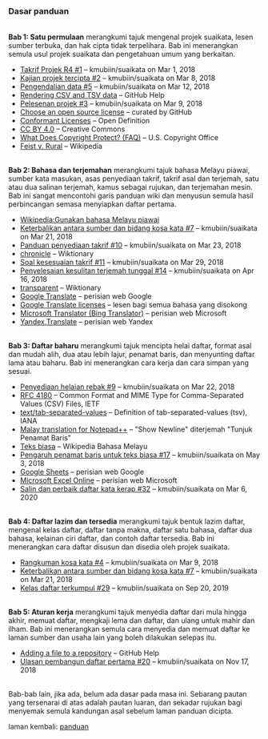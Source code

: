 ---
---

### Dasar panduan

&nbsp;  
**Bab 1: Satu permulaan** merangkumi tajuk mengenal projek
suaikata, lesen sumber terbuka, dan hak cipta tidak
terpelihara. Bab ini menerangkan semula usul projek suaikata
dan pengetahuan umum yang berkaitan.

- [Takrif Projek R4 #1][#1]
  &ndash; kmubiin/suaikata on Mar 1, 2018
- [Kajian projek tercipta #2][#2]
  &ndash; kmubiin/suaikata on Mar 8, 2018
- [Pengendalian data #5][#5]
  &ndash; kmubiin/suaikata on Mar 12, 2018
- [Rendering CSV and TSV data][1a]
  &ndash; GitHub Help
- [Pelesenan projek #3][#3]
  &ndash; kmubiin/suaikata on Mar 9, 2018
- [Choose an open source license][1b]
  &ndash; curated by GitHub
- [Conformant Licenses][1c]
  &ndash; Open Definition
- [CC BY 4.0][1d]
  &ndash; Creative Commons
- [What Does Copyright Protect? (FAQ)][1e]
  &ndash; U.S. Copyright Office
- [Feist v. Rural][1f]
  &ndash; Wikipedia

&nbsp;  
**Bab 2: Bahasa dan terjemahan** merangkumi tajuk bahasa
Melayu piawai, sumber kata masukan, asas penyediaan takrif,
takrif asal dan terjemah, satu atau dua salinan terjemah,
kamus sebagai rujukan, dan terjemahan mesin. Bab ini sangat
mencontohi garis panduan wiki dan menyusun semula hasil
perbincangan semasa menyiapkan daftar pertama.

- [Wikipedia:Gunakan bahasa Melayu piawai][2a]
- [Keterbalikan antara sumber dan bidang kosa kata #7][#7]
  &ndash; kmubiin/suaikata on Mar 21, 2018
- [Panduan penyediaan takrif #10][#10]
  &ndash; kmubiin/suaikata on Mar 23, 2018
- [chronicle][2b]
  &ndash; Wiktionary
- [Soal kesesuaian takrif #11][#11]
  &ndash; kmubiin/suaikata on Mar 29, 2018
- [Penyelesaian kesulitan terjemah tunggal #14][#14]
  &ndash; kmubiin/suaikata on Apr 16, 2018
- [transparent][2c]
  &ndash; Wiktionary
- [Google Translate][2d]
  &ndash; perisian web Google
- [Google Translate licenses][2e]
  &ndash; lesen bagi semua bahasa yang disokong
- [Microsoft Translator (Bing Translator)][2f]
  &ndash; perisian web Microsoft
- [Yandex.Translate][2g]
  &ndash; perisian web Yandex

&nbsp;  
**Bab 3: Daftar baharu** merangkumi tajuk mencipta helai
daftar, format asal dan mudah alih, dua atau lebih lajur,
penamat baris, dan menyunting daftar lama atau baharu. Bab
ini menerangkan cara kerja dan cara simpan yang sesuai.

- [Penyediaan helaian rebak #9][#9]
  &ndash; kmubiin/suaikata on Mar 22, 2018
- [RFC 4180][3a]
  &ndash; Common Format and MIME Type for Comma-Separated
  Values (CSV) Files, IETF
- [text/tab-separated-values][3b]
  &ndash; Definition of tab-separated-values (tsv), IANA
- [Malay translation for Notepad++][3c]
  &ndash; "Show Newline" diterjemah "Tunjuk Penamat Baris"
- [Teks biasa][3d]
  &ndash; Wikipedia Bahasa Melayu
- [Pengaruh penamat baris untuk teks biasa #17][#17]
  &ndash; kmubiin/suaikata on May 3, 2018
- [Google Sheets][3e]
  &ndash; perisian web Google
- [Microsoft Excel Online][3f]
  &ndash; perisian web Microsoft
- [Salin dan perbaik daftar kata kerap #32][#32]
  &ndash; kmubiin/suaikata on Mar 6, 2020

&nbsp;  
**Bab 4: Daftar lazim dan tersedia** merangkumi tajuk bentuk
lazim daftar, mengenal kelas daftar, daftar tanpa makna,
daftar satu bahasa, daftar dua bahasa, kelainan ciri daftar,
dan contoh daftar tersedia. Bab ini menerangkan cara daftar
disusun dan disedia oleh projek suaikata.

- [Rangkuman kosa kata #4][#4]
  &ndash; kmubiin/suaikata on Mar 9, 2018
- [Keterbalikan antara sumber dan bidang kosa kata #7][#7]
  &ndash; kmubiin/suaikata on Mar 21, 2018
- [Kelas daftar terkumpul #29][#29]
  &ndash; kmubiin/suaikata on Sep 20, 2019

&nbsp;  
**Bab 5: Aturan kerja** merangkumi tajuk menyedia daftar
dari mula hingga akhir, memuat daftar, mengkaji lema dan
daftar, dan ulang untuk mahir dan ilham. Bab ini menerangkan
semula cara menyedia dan memuat daftar ke laman sumber dan
usaha lain yang boleh dilakukan selepas itu.

- [Adding a file to a repository][5a]
  &ndash; GitHub Help
- [Ulasan pembangun daftar pertama #20][#20]
  &ndash; kmubiin/suaikata on Nov 17, 2018

&nbsp;  
Bab-bab lain, jika ada, belum ada dasar pada masa ini.
Sebarang pautan yang tersenarai di atas adalah pautan
luaran, dan sekadar rujukan bagi menyemak semula kandungan
asal sebelum laman panduan dicipta.

laman kembali: [panduan][0]

  [0]: ../index.md
  [1a]: https://help.github.com/articles/rendering-csv-and-tsv-data/
  [1b]: https://choosealicense.com/
  [1c]: https://opendefinition.org/licenses/
  [1d]: https://creativecommons.org/licenses/by/4.0/
  [1e]: https://www.copyright.gov/help/faq/faq-protect.html
  [1f]: https://en.wikipedia.org/wiki/Feist_v._Rural
  [2a]: https://ms.wikipedia.org/wiki/Wikipedia:Gunakan_bahasa_Melayu_piawai
  [2b]: https://en.wiktionary.org/wiki/chronicle
  [2c]: https://en.wiktionary.org/wiki/transparent
  [2d]: https://translate.google.com
  [2e]: https://translate.google.com/intl/en/about/license/
  [2f]: https://www.bing.com/translator/
  [2g]: https://translate.yandex.com/
  [3a]: https://tools.ietf.org/html/rfc4180
  [3b]: https://www.iana.org/assignments/media-types/text/tab-separated-values
  [3c]: https://github.com/notepad-plus-plus/notepad-plus-plus/blob/master/PowerEditor/installer/nativeLang/malay.xml
  [3d]: https://ms.wikipedia.org/wiki/Teks_biasa
  [3e]: https://docs.google.com/spreadsheets/
  [3f]: https://office.live.com/start/Excel.aspx
  [5a]: https://help.github.com/en/github/managing-files-in-a-repository/adding-a-file-to-a-repository
  [#1]: https://github.com/kmubiin/suaikata/issues/1
  [#2]: https://github.com/kmubiin/suaikata/issues/2
  [#3]: https://github.com/kmubiin/suaikata/issues/3
  [#4]: https://github.com/kmubiin/suaikata/issues/4
  [#5]: https://github.com/kmubiin/suaikata/issues/5
  [#7]: https://github.com/kmubiin/suaikata/issues/7
  [#9]: https://github.com/kmubiin/suaikata/issues/9
  [#10]: https://github.com/kmubiin/suaikata/issues/10
  [#11]: https://github.com/kmubiin/suaikata/issues/11
  [#14]: https://github.com/kmubiin/suaikata/issues/14
  [#17]: https://github.com/kmubiin/suaikata/issues/17
  [#20]: https://github.com/kmubiin/suaikata/issues/20
  [#29]: https://github.com/kmubiin/suaikata/issues/29
  [#32]: https://github.com/kmubiin/suaikata/issues/32
